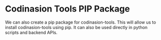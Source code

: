 # Codinasion Tools PIP Package

We can also create a pip package for codinasion-tools. This will allow us to install codinasion-tools using pip. It can also be used directly in python scripts and backend APIs.
